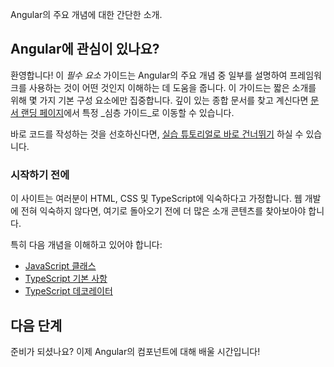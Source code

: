 <docs-decorative-header title="필수 요소" imgSrc="adev/src/assets/images/what_is_angular.svg"> <!-- markdownlint-disable-line -->
Angular의 주요 개념에 대한 간단한 소개.
</docs-decorative-header>

## Angular에 관심이 있나요?

환영합니다! 이 _필수 요소_ 가이드는 Angular의 주요 개념 중 일부를 설명하여 프레임워크를 사용하는 것이 어떤 것인지 이해하는 데 도움을 줍니다. 이 가이드는 짧은 소개를 위해 몇 가지 기본 구성 요소에만 집중합니다. 깊이 있는 종합 문서를 찾고 계신다면 [문서 랜딩 페이지](overview)에서 특정 _심층 가이드_로 이동할 수 있습니다.

바로 코드를 작성하는 것을 선호하신다면, [실습 튜토리얼로 바로 건너뛰기](tutorials/learn-angular) 하실 수 있습니다.

### 시작하기 전에

이 사이트는 여러분이 HTML, CSS 및 TypeScript에 익숙하다고 가정합니다. 웹 개발에 전혀 익숙하지 않다면, 여기로 돌아오기 전에 더 많은 소개 콘텐츠를 찾아보아야 합니다.

특히 다음 개념을 이해하고 있어야 합니다:

- [JavaScript 클래스](https://developer.mozilla.org/docs/Web/JavaScript/Reference/Classes)
- [TypeScript 기본 사항](https://www.typescriptlang.org/docs/handbook/typescript-in-5-minutes.html)
- [TypeScript 데코레이터](https://www.typescriptlang.org/docs/handbook/decorators.html)

## 다음 단계

준비가 되셨나요? 이제 Angular의 컴포넌트에 대해 배울 시간입니다!

<docs-pill-row>
  <docs-pill title="컴포넌트로 구성하기" href="essentials/components" />
</docs-pill-row>